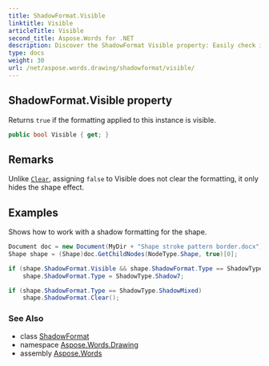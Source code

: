 ```yaml
---
title: ShadowFormat.Visible
linktitle: Visible
articleTitle: Visible
second_title: Aspose.Words for .NET
description: Discover the ShadowFormat Visible property: Easily check if your formatting is visible, enhancing your document's appearance and clarity.
type: docs
weight: 30
url: /net/aspose.words.drawing/shadowformat/visible/
---
```

## ShadowFormat.Visible property

Returns `true` if the formatting applied to this instance is visible.

```csharp
public bool Visible { get; }
```

## Remarks

Unlike [`Clear`](../clear/), assigning `false` to Visible does not clear the formatting, it only hides the shape effect.

## Examples

Shows how to work with a shadow formatting for the shape.

```csharp
Document doc = new Document(MyDir + "Shape stroke pattern border.docx");
Shape shape = (Shape)doc.GetChildNodes(NodeType.Shape, true)[0];

if (shape.ShadowFormat.Visible && shape.ShadowFormat.Type == ShadowType.Shadow2)
    shape.ShadowFormat.Type = ShadowType.Shadow7;

if (shape.ShadowFormat.Type == ShadowType.ShadowMixed)
    shape.ShadowFormat.Clear();
```

### See Also

* class [ShadowFormat](../)
* namespace [Aspose.Words.Drawing](../../../aspose.words.drawing/)
* assembly [Aspose.Words](../../../)
